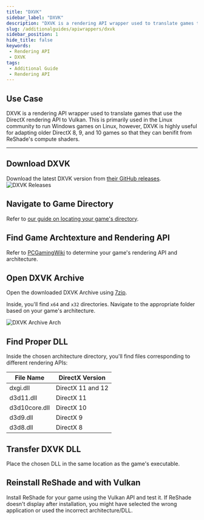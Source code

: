 ```yaml
---
title: "DXVK"
sidebar_label: "DXVK"
description: "DXVK is a rendering API wrapper used to translate games that use the DirectX rendering API to Vulkan. DXVK is highly useful for adapting older DirectX 8, 9, and 10 games so that they can benifit from ReShade's compute shaders."
slug: /additionalguides/apiwrappers/dxvk
sidebar_position: 1
hide_title: false
keywords: 
 - Rendering API
 - DXVK
tags:
 - Additional Guide
 - Rendering API
---
```


## Use Case
DXVK is a rendering API wrapper used to translate games that use the DirectX rendering API to Vulkan. This is primarily used in the Linux community to run Windows games on Linux, however, DXVK is highly useful for adapting older DirectX 8, 9, and 10 games so that they can benifit from ReShade's compute shaders.

---

## Download DXVK
Download the latest DXVK version from [their GitHub releases](https://github.com/doitsujin/dxvk/releases).
![DXVK Releases](./images/dxvkreleases.webp)

## Navigate to Game Directory
Refer to [our guide on locating your game's directory](../03findgameexecutable).

## Find Game Archtexture and Rendering API
Refer to [PCGamingWiki](https://pcgamingwiki.com/) to determine your game's rendering API and architecture.

## Open DXVK Archive
Open the downloaded DXVK Archive using [7zip](https://www.7-zip.org/).

Inside, you'll find `x64` and `x32` directories. Navigate to the appropriate folder based on your game's architecture.

![DXVK Archive Arch](./images/dxvkarchivearch.webp)

## Find Proper DLL
Inside the chosen architecture directory, you'll find files corresponding to different rendering APIs:

| File Name     | DirectX Version   |
|---------------|-------------------|
| dxgi.dll      | DirectX 11 and 12 |
| d3d11.dll     | DirectX 11        |
| d3d10core.dll | DirectX 10        |
| d3d9.dll      | DirectX 9         |
| d3d8.dll      | DirectX 8         |

## Transfer DXVK DLL
Place the chosen DLL in the same location as the game's executable.

## Reinstall ReShade and with Vulkan
Install ReShade for your game using the Vulkan API and test it. If ReShade doesn't display after installation, you might have selected the wrong application or used the incorrect architecture/DLL.